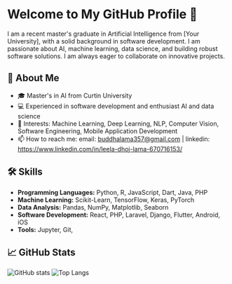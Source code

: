 # Welcome to My GitHub Profile 👋

I am a recent master's graduate in Artificial Intelligence from [Your University], with a solid background in software development. I am passionate about AI, machine learning, data science, and building robust software solutions. I am always eager to collaborate on innovative projects.

## 🌟 About Me
- 🎓 Master's in AI from Curtin University
- 💻 Experienced in software development and enthusiast AI and data science
- 🧠 Interests: Machine Learning, Deep Learning, NLP, Computer Vision, Software Engineering, Mobile Application Development
- 📫 How to reach me: email: buddhalama357@gmail.com | linkedin: https://www.linkedin.com/in/leela-dhoj-lama-670716153/

## 🛠️ Skills
- **Programming Languages:** Python, R, JavaScript, Dart, Java, PHP
- **Machine Learning:** Scikit-Learn, TensorFlow, Keras, PyTorch
- **Data Analysis:** Pandas, NumPy, Matplotlib, Seaborn
- **Software Development:** React, PHP, Laravel, Django, Flutter, Android, iOS
- **Tools:** Jupyter, Git,

## 📈 GitHub Stats
![GitHub stats](https://github-readme-stats.vercel.app/api?username=LeelaDhojLama&show_icons=true&theme=radical)
![Top Langs](https://github-readme-stats.vercel.app/api/top-langs/?username=LeelaDhojLama&layout=compact&theme=radical)

